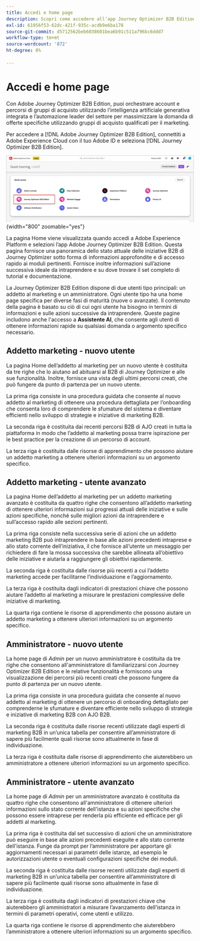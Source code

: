 ```yaml
---
title: Accedi e home page
description: Scopri come accedere all’app Journey Optimizer B2B Edition e utilizzare le informazioni della pagina principale.
exl-id: 61956f53-62dc-421f-935c-acdb9e6ba178
source-git-commit: d5712562beb6038601bea6b91c511a796bc6ddd7
workflow-type: tm+mt
source-wordcount: '872'
ht-degree: 0%

---
```


# Accedi e home page

Con Adobe Journey Optimizer B2B Edition, puoi orchestrare account e percorsi di gruppi di acquisto utilizzando l’intelligenza artificiale generativa integrata e l’automazione leader del settore per massimizzare la domanda di offerte specifiche utilizzando gruppi di acquisto qualificati per il marketing.

<!-- Requirements?
-->
Per accedere a [!DNL Adobe Journey Optimizer B2B Edition], connettiti a Adobe Experience Cloud con il tuo Adobe ID e seleziona [!DNL Journey Optimizer B2B Edition].

![Sfoglia gruppo acquisti](./assets/experience-cloud-apps.png){width="800" zoomable="yes"}

La pagina Home viene visualizzata quando accedi a Adobe Experience Platform e selezioni l’app Adobe Journey Optimizer B2B Edition. Questa pagina fornisce una panoramica dello stato attuale delle iniziative B2B di Journey Optimizer sotto forma di informazioni approfondite e di accesso rapido ai moduli pertinenti. Fornisce inoltre informazioni sull’azione successiva ideale da intraprendere e su dove trovare il set completo di tutorial e documentazione.

La Journey Optimizer B2B Edition dispone di due utenti tipo principali: un addetto al marketing e un amministratore. Ogni utente tipo ha una home page specifica per diverse fasi di maturità (nuove o avanzate). Il contenuto della pagina è basato su ciò di cui ogni utente ha bisogno in termini di informazioni e sulle azioni successive da intraprendere. Queste pagine includono anche l&#39;accesso a **Assistente AI**, che consente agli utenti di ottenere informazioni rapide su qualsiasi domanda o argomento specifico necessario<!-- and to obtain specific recommendations for their challenges or objectives-->.

## Addetto marketing - nuovo utente

La pagina Home dell’addetto al marketing per un nuovo utente è costituita da tre righe che lo aiutano ad abituarsi al B2B di Journey Optimizer e alle sue funzionalità. Inoltre, fornisce una vista degli ultimi percorsi creati, che può fungere da punto di partenza per un nuovo utente.

La prima riga consiste in una procedura guidata che consente al nuovo addetto al marketing di ottenere una procedura dettagliata per l’onboarding che consenta loro di comprendere le sfumature del sistema e diventare efficienti nello sviluppo di strategie e iniziative di marketing B2B.

La seconda riga è costituita dai recenti percorsi B2B di AJO creati in tutta la piattaforma in modo che l’addetto al marketing possa trarre ispirazione per le best practice per la creazione di un percorso di account.

La terza riga è costituita dalle risorse di apprendimento che possono aiutare un addetto marketing a ottenere ulteriori informazioni su un argomento specifico.

## Addetto marketing - utente avanzato

La pagina Home dell’addetto al marketing per un addetto marketing avanzato è costituita da quattro righe che consentono all’addetto marketing di ottenere ulteriori informazioni sui progressi attuali delle iniziative e sulle azioni specifiche, nonché sulle migliori azioni da intraprendere e sull’accesso rapido alle sezioni pertinenti.

La prima riga consiste nella successiva serie di azioni che un addetto marketing B2B può intraprendere in base alle azioni precedenti intraprese e allo stato corrente dell’iniziativa, il che fornisce all’utente un messaggio per richiedere di fare la mossa successiva che sarebbe allineata all’obiettivo delle iniziative e aiutarla a raggiungere gli obiettivi rapidamente.

La seconda riga è costituita dalle risorse più recenti a cui l’addetto marketing accede per facilitarne l’individuazione e l’aggiornamento.

La terza riga è costituita dagli indicatori di prestazioni chiave che possono aiutare l’addetto al marketing a misurare le prestazioni complessive delle iniziative di marketing.

La quarta riga contiene le risorse di apprendimento che possono aiutare un addetto marketing a ottenere ulteriori informazioni su un argomento specifico.

## Amministratore - nuovo utente

La home page di _Admin_ per un nuovo amministratore è costituita da tre righe che consentono all&#39;amministratore di familiarizzarsi con Journey Optimizer B2B Edition e le relative funzionalità e forniscono una visualizzazione dei percorsi più recenti creati che possono fungere da punto di partenza per un nuovo utente.

La prima riga consiste in una procedura guidata che consente al nuovo addetto al marketing di ottenere un percorso di onboarding dettagliato per comprenderne le sfumature e diventare efficiente nello sviluppo di strategie e iniziative di marketing B2B con AJO B2B.

La seconda riga è costituita dalle risorse recenti utilizzate dagli esperti di marketing B2B in un’unica tabella per consentire all’amministratore di sapere più facilmente quali risorse sono attualmente in fase di individuazione.

La terza riga è costituita dalle risorse di apprendimento che aiuterebbero un amministratore a ottenere ulteriori informazioni su un argomento specifico.

## Amministratore - utente avanzato

La home page di _Admin_ per un amministratore avanzato è costituita da quattro righe che consentono all&#39;amministratore di ottenere ulteriori informazioni sullo stato corrente dell&#39;istanza e su azioni specifiche che possono essere intraprese per renderla più efficiente ed efficace per gli addetti al marketing.

La prima riga è costituita dal set successivo di azioni che un amministratore può eseguire in base alle azioni precedenti eseguite e allo stato corrente dell’istanza. Funge da prompt per l’amministratore per apportare gli aggiornamenti necessari ai parametri delle istanze, ad esempio le autorizzazioni utente o eventuali configurazioni specifiche dei moduli.

La seconda riga è costituita dalle risorse recenti utilizzate dagli esperti di marketing B2B in un’unica tabella per consentire all’amministratore di sapere più facilmente quali risorse sono attualmente in fase di individuazione.

La terza riga è costituita dagli indicatori di prestazioni chiave che aiuterebbero gli amministratori a misurare l’avanzamento dell’istanza in termini di parametri operativi, come utenti e utilizzo.

La quarta riga contiene le risorse di apprendimento che aiuterebbero l’amministratore a ottenere ulteriori informazioni su un argomento specifico.
